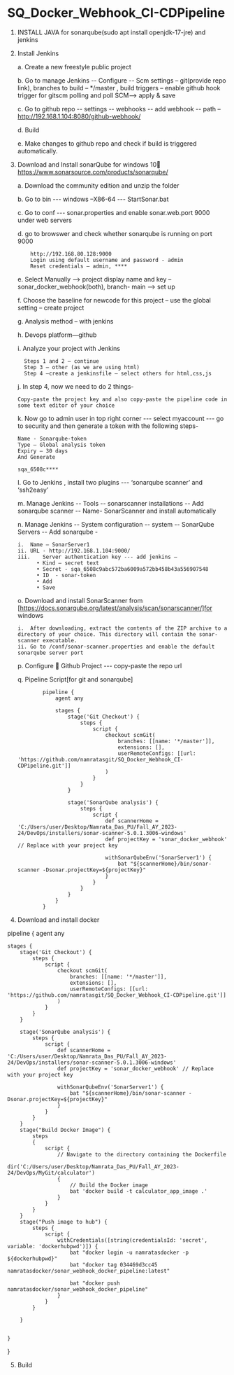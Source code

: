 # SQ_Docker_Webhook_CI-CDPipeline

1.	INSTALL JAVA for sonarqube(sudo apt install openjdk-17-jre)  and jenkins
2.	Install Jenkins
   
    a.	Create a new freestyle public project
  	
    b.	Go to manage Jenkins -- Configure -- Scm settings – git(provide repo link), branches to build – */master , build triggers – enable github hook trigger for gitscm polling and poll SCM--> apply & save
  	
    c.	Go to github repo -- settings -- webhooks -- add webhook -- path – http://192.168.1.104:8080/github-webhook/
  	
    d.	Build
  	
    e.	Make changes to github repo and check if build is triggered automatically.

4.	Download and Install sonarQube for windows 10 https://www.sonarsource.com/products/sonarqube/
   
    a.	Download the community edition and unzip the folder
  	
    b.	Go to bin --- windows –X86-64 --- StartSonar.bat
  	
    c.	 Go to conf --- sonar.properties and enable sonar.web.port 9000 under web servers
  	
    d.	go to browswer and check whether sonarqube is running on port 9000

            http://192.168.80.128:9000
            Login using default username and password - admin
            Reset credentials – admin, ****
            
    e.	Select Manually –> project display name and key – sonar_docker_webhook(both), branch- main --> set up
  	
    f.	Choose the baseline for newcode for this project – use the global setting – create project
  	
    g.	Analysis method – with jenkins
  	
    h.	Devops platform—github
  	
    i.	Analyze your project with Jenkins

          Steps 1 and 2 – continue
          Step 3 – other (as we are using html)
          Step 4 –create a jenkinsfile – select others for html,css,js
    
    j.	In step 4, now we need to do 2 things-

        Copy-paste the project key and also copy-paste the pipeline code in some text editor of your choice

    k.	Now go to admin user in top right corner --- select myaccount --- go to security and then generate a token with the following steps-

        Name - Sonarqube-token
        Type – Global analysis token
        Expiry – 30 days
        And Generate 
        
        sqa_6508c****

    l.	Go to Jenkins , install two plugins ---  ‘sonarqube scanner’ and ‘ssh2easy’
    
    m.	Manage Jenkins -- Tools -- sonarscanner installations -- Add sonarqube scanner -- Name- SonarScanner and install automatically
  	
    n.	Manage Jenkins -- System configuration -- system -- SonarQube Servers -- Add sonarqube -
    
        i.	Name – SonarServer1
        ii.	URL - http://192.168.1.104:9000/
        iii.	Server authentication key --- add jenkins –
              •	Kind – secret text
              •	Secret - sqa_6508c9abc572ba6009a572bb458b43a556907548
              •	ID  - sonar-token
              •	Add
              •	Save

    o.	Download and install SonarScanner from [https://docs.sonarqube.org/latest/analysis/scan/sonarscanner/]for windows
  	
        i.	After downloading, extract the contents of the ZIP archive to a directory of your choice. This directory will contain the sonar-scanner executable.
        ii.	Go to /conf/sonar-scanner.properties and enable the default sonarqube server port
  	
    p.	Configure  Github Project --- copy-paste the repo url

    q.	Pipeline Script[for git and sonarqube]

                pipeline {
                    agent any
                
                    stages {
                        stage('Git Checkout') {
                            steps {
                                script {
                                    checkout scmGit(
                                        branches: [[name: '*/master']], 
                                        extensions: [], 
                                        userRemoteConfigs: [[url: 'https://github.com/namratasgit/SQ_Docker_Webhook_CI-CDPipeline.git']]
                                    )
                                }
                            }
                        }
                        
                        stage('SonarQube analysis') {
                            steps {
                                script {
                                    def scannerHome = 'C:/Users/user/Desktop/Namrata_Das_PU/Fall_AY_2023-24/DevOps/installers/sonar-scanner-5.0.1.3006-windows'
                                    def projectKey = 'sonar_docker_webhook' // Replace with your project key
                                    
                                    withSonarQubeEnv('SonarServer1') {
                                        bat "${scannerHome}/bin/sonar-scanner -Dsonar.projectKey=${projectKey}"
                                    }
                                }
                            }
                        }   
                    }
                }
                        

6.	Download and install docker
   
pipeline {
    agent any

    stages {
        stage('Git Checkout') {
            steps {
                script {
                    checkout scmGit(
                        branches: [[name: '*/master']], 
                        extensions: [], 
                        userRemoteConfigs: [[url: 'https://github.com/namratasgit/SQ_Docker_Webhook_CI-CDPipeline.git']]
                    )
                }
            }
        }
        
        stage('SonarQube analysis') {
            steps {
                script {
                    def scannerHome = 'C:/Users/user/Desktop/Namrata_Das_PU/Fall_AY_2023-24/DevOps/installers/sonar-scanner-5.0.1.3006-windows'
                    def projectKey = 'sonar_docker_webhook' // Replace with your project key
                    
                    withSonarQubeEnv('SonarServer1') {
                        bat "${scannerHome}/bin/sonar-scanner -Dsonar.projectKey=${projectKey}"
                    }
                }
            }
        }
        stage("Build Docker Image") {
            steps 
            {
                script {
                    // Navigate to the directory containing the Dockerfile
                    dir('C:/Users/user/Desktop/Namrata_Das_PU/Fall_AY_2023-24/DevOps/MyGit/calculator') 
                    {
                        // Build the Docker image
                        bat 'docker build -t calculator_app_image .'
                    }
                }
            }
        }
        stage("Push image to hub") {
            steps {
                script {
                    withCredentials([string(credentialsId: 'secret', variable: 'dockerhubpwd')]) {
                        bat "docker login -u namratasdocker -p ${dockerhubpwd}"
                        bat "docker tag 034469d3cc45 namratasdocker/sonar_webhook_docker_pipeline:latest"

                        bat "docker push namratasdocker/sonar_webhook_docker_pipeline"
                    }
                }
            }
            
        }


    }
}

5. Build
